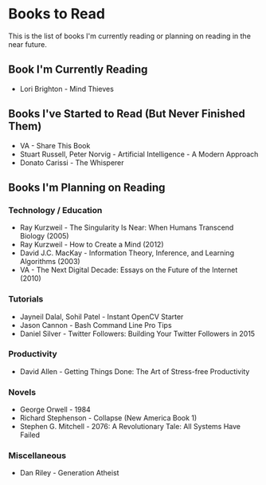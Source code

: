 # Books to Read

This is the list of books I'm currently reading or planning on reading in the near future.

## Book I'm Currently Reading

* Lori Brighton - Mind Thieves

## Books I've Started to Read (But Never Finished Them)

* VA - Share This Book
* Stuart Russell, Peter Norvig - Artificial Intelligence - A Modern Approach
* Donato Carissi - The Whisperer

## Books I'm Planning on Reading

### Technology / Education

* Ray Kurzweil - The Singularity Is Near: When Humans Transcend Biology (2005)
* Ray Kurzweil - How to Create a Mind (2012)
* David J.C. MacKay - Information Theory, Inference, and Learning Algorithms (2003)
* VA - The Next Digital Decade: Essays on the Future of the Internet (2010)

### Tutorials

* Jayneil Dalal, Sohil Patel - Instant OpenCV Starter
* Jason Cannon - Bash Command Line Pro Tips
* Daniel Silver - Twitter Followers: Building Your Twitter Followers in 2015

### Productivity

* David Allen - Getting Things Done: The Art of Stress-free Productivity

### Novels

* George Orwell - 1984
* Richard Stephenson - Collapse (New America Book 1)
* Stephen G. Mitchell - 2076: A Revolutionary Tale: All Systems Have Failed

### Miscellaneous

* Dan Riley - Generation Atheist
